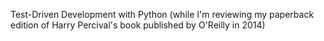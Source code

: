 Test-Driven Development with Python (while I'm reviewing my paperback edition of Harry Percival's book published by O'Reilly in 2014)
